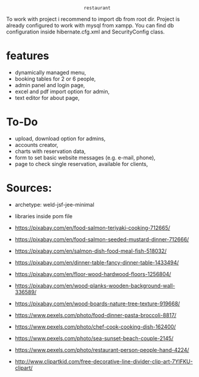 
                                 restaurant 

To work with project i recommend to import db from root dir.
Project is already configured to work with mysql from xampp.
You can find db configuration inside hibernate.cfg.xml and SecurityConfig class.

features
===========
- dynamically managed menu,
- booking tables for 2 or 6 people,
- admin panel and login page,
- excel and pdf import option for admin,
- text editor for about page,

To-Do
===========
- upload, download option for admins,
- accounts creator,
- charts with reservation data,
- form to set basic website messages (e.g. e-mail, phone),
- page to check single reservation, available for clients,



Sources:
===========
- archetype: weld-jsf-jee-minimal

- libraries inside pom file

- https://pixabay.com/en/food-salmon-teriyaki-cooking-712665/

- https://pixabay.com/en/food-salmon-seeded-mustard-dinner-712666/

- https://pixabay.com/en/salmon-dish-food-meal-fish-518032/

- https://pixabay.com/en/dinner-table-fancy-dinner-table-1433494/

- https://pixabay.com/en/floor-wood-hardwood-floors-1256804/

- https://pixabay.com/en/wood-planks-wooden-background-wall-336589/

- https://pixabay.com/en/wood-boards-nature-tree-texture-919668/

- https://www.pexels.com/photo/food-dinner-pasta-broccoli-8817/

- https://www.pexels.com/photo/chef-cook-cooking-dish-162400/

- https://www.pexels.com/photo/sea-sunset-beach-couple-2145/

- https://www.pexels.com/photo/restaurant-person-people-hand-4224/

- http://www.clipartkid.com/free-decorative-line-divider-clip-art-7YlFKU-clipart/
